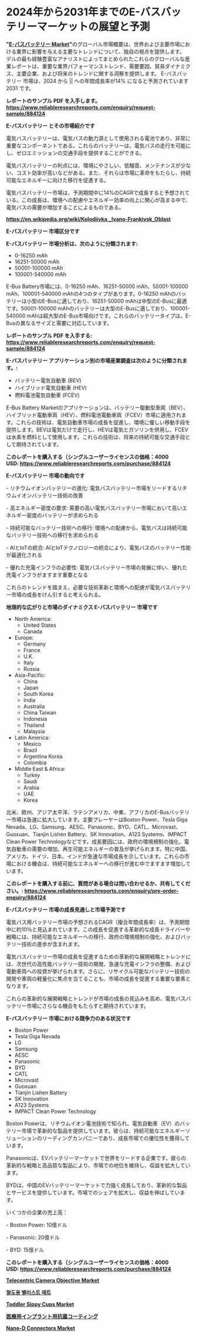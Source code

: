 <p><h1>2024年から2031年までのE-バスバッテリーマーケットの展望と予測</h1></p><p><strong>"<a href="https://www.reliableresearchreports.com/e-bus-battery-r884124">E-バスバッテリー Market</a>"</strong>のグローバル市場概要は、世界および主要市場における業界に影響を与える主要なトレンドについて、独自の視点を提供します。 デルの最も経験豊富なアナリストによってまとめられたこれらのグローバルな産業レポートは、重要な業界パフォーマンストレンド、需要要因、貿易ダイナミクス、主要企業、および将来のトレンドに関する洞察を提供します。 E-バスバッテリー 市場は、2024 から || への年間成長率が14% になると予測されています2031 です。</p>
<p><strong>レポートのサンプル PDF を入手します。</strong><strong><a href="https://www.reliableresearchreports.com/enquiry/request-sample/884124">https://www.reliableresearchreports.com/enquiry/request-sample/884124</a></strong></p>
<p><strong>E-バスバッテリー とその市場紹介です</strong></p>
<p><p>電気バスバッテリーは、電気バスの動力源として使用される電池であり、非常に重要なコンポーネントである。これらのバッテリーは、電気バスの走行を可能にし、ゼロエミッションの交通手段を提供することができる。</p><p>電気バスバッテリーの利点には、環境にやさしい、低騒音、メンテナンスが少ない、コスト効率が高いなどがある。また、それらは市場に革命をもたらし、持続可能なエネルギーに向けた移行を促進する。</p><p>電気バスバッテリー市場は、予測期間中に14%のCAGRで成長すると予想されている。この成長は、環境への配慮やエネルギー効率の向上に関心が高まる中で、電気バスの需要が増加することによるものである。</p><a href="https://en.wikipedia.org/wiki/Kolodiivka,_Ivano-Frankivsk_Oblast"></a></p>
<p><strong><a href="https://en.wikipedia.org/wiki/Kolodiivka,_Ivano-Frankivsk_Oblast">https://en.wikipedia.org/wiki/Kolodiivka,_Ivano-Frankivsk_Oblast</a></strong></p>
<p><strong>E-バスバッテリー&nbsp;市場区分です</strong><strong></strong></p>
<p><strong>E-バスバッテリー 市場分析は、次のように分類されます:</strong>&nbsp;</p>
<p><ul><li>0-16250 mAh</li><li>16251-50000 mAh</li><li>50001-100000 mAh</li><li>100001-540000 mAh</li></ul></p>
<p><p>E-Bus Battery市場には、0-16250 mAh、16251-50000 mAh、50001-100000 mAh、100001-540000 mAhの4つのタイプがあります。0-16250 mAhのバッテリーは小型のE-Busに適しており、16251-50000 mAhは中型のE-Busに最適です。50001-100000 mAhのバッテリーは大型のE-Busに適しており、100001-540000 mAhは超大型のE-Bus市場向けです。これらのバッテリータイプは、E-Busの異なるサイズと需要に対応しています。</p></p>
<p><strong>レポートのサンプル PDF を入手する: <a href="https://www.reliableresearchreports.com/enquiry/request-sample/884124">https://www.reliableresearchreports.com/enquiry/request-sample/884124</a></strong></p>
<p><strong> E-バスバッテリー アプリケーション別の市場産業調査は次のように分類されます。:</strong></p>
<p><ul><li>バッテリー電気自動車 (BEV)</li><li>ハイブリッド電気自動車 (HEV)</li><li>燃料電池電気自動車 (FCEV)</li></ul></p>
<p><p>E-Bus Battery Marketのアプリケーションは、バッテリー駆動型車両（BEV）、ハイブリッド電動車両（HEV）、燃料電池電動車両（FCEV）市場に適用されます。これらの技術は、電気自動車市場の成長を促進し、環境に優しい移動手段を提供します。BEVは電気だけで走行し、HEVは電気とガソリンを併用し、FCEVは水素を燃料として使用します。これらの技術は、将来の持続可能な交通手段として期待されています。</p></p>
<p><strong>このレポートを購入する（シングルユーザーライセンスの価格：4000 USD:</strong><strong>&nbsp;<a href="https://www.reliableresearchreports.com/purchase/884124">https://www.reliableresearchreports.com/purchase/884124</a></strong></p>
<p><strong>E-バスバッテリー 市場の動向です</strong></p>
<p><p>- リチウムイオンバッテリーの進化: 電気バスバッテリー市場をリードするリチウムイオンバッテリー技術の改善</p><p>- 高エネルギー密度の要求: 需要の高い電気バスバッテリー市場において高いエネルギー密度のバッテリーが求められる</p><p>- 持続可能なバッテリー技術への移行: 環境への配慮から、電気バスは持続可能なバッテリー技術への移行を求められる</p><p>- AIとIoTの統合: AIとIoTテクノロジーの統合により、電気バスのバッテリー性能が最適化される</p><p>- 優れた充電インフラの必要性: 電気バスバッテリー市場の発展に伴い、優れた充電インフラがますます重要となる</p><p>これらのトレンドを踏まえ、必要な技術革新と環境への配慮が電気バスバッテリー市場の成長をけん引すると考えられる。</p></p>
<p><strong>地理的な広がりと市場のダイナミクス E-バスバッテリー 市場です</strong></p>
<p><ul>
    <li>
        North America:
        <ul>
            <li>United States</li>
            <li>Canada</li>
        </ul>
    </li>
    <li>
        Europe:
        <ul>
            <li>Germany</li>
            <li>France</li>
            <li>U.K.</li>
            <li>Italy</li>
            <li>Russia</li>
        </ul>
    </li>
    <li>
        Asia-Pacific:
        <ul>
            <li>China</li>
            <li>Japan</li>
            <li>South Korea</li>
            <li>India</li>
            <li>Australia</li>
            <li>China Taiwan</li>
            <li>Indonesia</li>
            <li>Thailand</li>
            <li>Malaysia</li>
        </ul>
    </li>
    <li>
        Latin America:
        <ul>
            <li>Mexico</li>
            <li>Brazil</li>
            <li>Argentina Korea</li>
            <li>Colombia</li>
        </ul>
    </li>
    <li>
        Middle East & Africa:
        <ul>
            <li>Turkey</li>
            <li>Saudi</li>
            <li>Arabia</li>
            <li>UAE</li>
            <li>Korea</li>
        </ul>
    </li>
    </ul></p>
<p><p>北米、欧州、アジア太平洋、ラテンアメリカ、中東、アフリカのE-Busバッテリー市場は急速に拡大しています。主要プレーヤーはBoston Power、Tesla Giga Nevada、LG、Samsung、AESC、Panasonic、BYD、CATL、Microvast、Guoxuan、Tianjin Lishen Battery、SK Innovation、A123 Systems、IMPACT Clean Power Technologyなどです。成長要因には、政府の環境規制の強化、電気自動車の需要の増加、再生可能エネルギーの普及が挙げられます。特に中国、アメリカ、ドイツ、日本、インドが急速な市場成長を示しています。これらの市場における機会は、持続可能なエネルギーへの移行が進む中でますます増加しています。</p></p>
<p><strong>このレポートを購入する前に、質問がある場合は問い合わせるか、共有してください。:&nbsp;<a href="https://www.reliableresearchreports.com/enquiry/pre-order-enquiry/884124">https://www.reliableresearchreports.com/enquiry/pre-order-enquiry/884124</a></strong></p>
<p><strong>E-バスバッテリー 市場の成長見通しと市場予測です</strong></p>
<p><p>電気バス用バッテリー市場の予想されるCAGR（複合年間成長率）は、予測期間中に約10％と見込まれています。この成長を促進する革新的な成長ドライバーや戦略には、持続可能なエネルギーへの移行、政府の環境規制の強化、およびバッテリー技術の進歩が含まれます。</p><p>電気バスバッテリー市場の成長を促進するための革新的な展開戦略とトレンドには、次世代の高性能バッテリー技術の開発、急速な充電インフラの整備、および電動車両への投資が挙げられます。さらに、リサイクル可能なバッテリー技術の開発や車両の軽量化に焦点を当てることも、市場の成長を促進する重要な要素となります。</p><p>これらの革新的な展開戦略とトレンドが市場の成長の見込みを高め、電気バスバッテリー市場にさらなる機会をもたらすと期待されています。</p></p>
<p><strong>E-バスバッテリー 市場における競争力のある状況です</strong></p>
<p><ul><li>Boston Power</li><li>Tesla Giga Nevada</li><li>LG</li><li>Samsung</li><li>AESC</li><li>Panasonic</li><li>BYD</li><li>CATL</li><li>Microvast</li><li>Guoxuan</li><li>Tianjin Lishen Battery</li><li>SK Innovation</li><li>A123 Systems</li><li>IMPACT Clean Power Technology</li></ul></p>
<p><p>Boston Powerは、リチウムイオン電池技術で知られ、電気自動車（EV）のバッテリー市場で革新的な製品を提供しています。彼らは、持続可能なエネルギーソリューションのリーディングカンパニーであり、成長市場での優位性を獲得しています。</p><p>Panasonicは、EVバッテリーマーケットで世界をリードする企業です。彼らの革新的な戦略と高品質な製品により、市場での地位を維持し、収益を拡大しています。</p><p>BYDは、中国のEVバッテリーマーケットで力強く成長しており、革新的な製品とサービスを提供しています。市場でのシェアを拡大し、収益を伸ばしています。</p><p>いくつかの企業の売上高：</p><p>- Boston Power: 10億ドル</p><p>- Panasonic: 20億ドル</p><p>- BYD: 15億ドル</p></p>
<p><strong>このレポートを購入する（シングルユーザーライセンスの価格：4000 USD:</strong>&nbsp;<strong><a href="https://www.reliableresearchreports.com/purchase/884124">https://www.reliableresearchreports.com/purchase/884124</a></strong></p>
<p><strong><p><a href="https://github.com/vimar16th/Market-Research-Report-List-6/blob/main/telecentric-camera-objective-market.md">Telecentric Camera Objective Market</a></p><p><a href="https://github.com/laholand/Market-Research-Report-List-6/blob/main/5819313108265.md">철도용 밸러스트 매트</a></p><p><a href="https://github.com/luckyshygirl/Market-Research-Report-List-6/blob/main/toddler-sippy-cups-market.md">Toddler Sippy Cups Market</a></p><p><a href="https://github.com/mohamedbakry57/Market-Research-Report-List-6/blob/main/857874787377.md">医療用インプラント用抗菌コーティング</a></p><p><a href="https://issuu.com/reportprime-2/docs/nano-d-connectors-market-size-2030._fb0572c75dbfcc">Nano-D Connectors Market</a></p></strong></p>